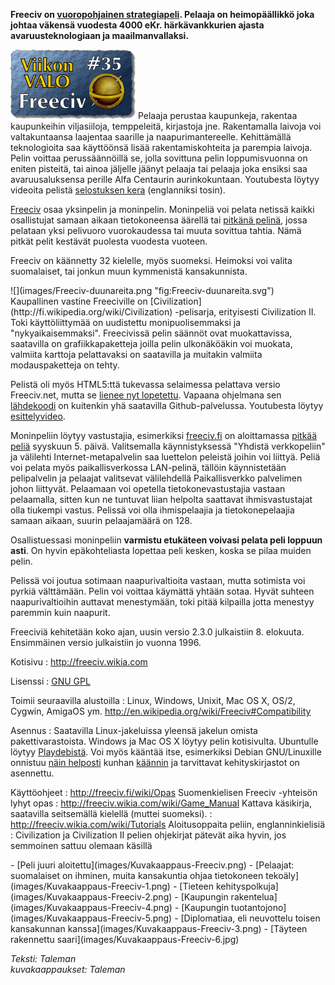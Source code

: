 <!--
Title: 1x35 Freeciv - Viikon VALO #35
Date: 2011/08/28
Pageimage: valo35-freeciv.png
Tags: Linux,Windows,Mac OS X,FreeBSD,OpenBSD,NetBSD,Solaris,OS/2,Cygwin,AmigaOS,Maemo,Peli
-->

**Freeciv on [vuoropohjainen
strategiapeli](http://fi.wikipedia.org/wiki/Strategiapeli). Pelaaja on
heimopäällikkö joka johtaa väkensä vuodesta 4000 eKr. härkävankkurien
ajasta avaruusteknologiaan ja maailmanvallaksi.**

![](images/valo35-freeciv.png "fig:valo35-freeciv.png") Pelaaja perustaa
kaupunkeja, rakentaa kaupunkeihin viljasiiloja, temppeleitä, kirjastoja
jne. Rakentamalla laivoja voi valtakuntaansa laajentaa saarille ja
naapurimantereelle. Kehittämällä teknologioita saa käyttöönsä lisää
rakentamiskohteita ja parempia laivoja. Pelin voittaa perussäännöillä
se, jolla sovittuna pelin loppumisvuonna on eniten pisteitä, tai ainoa
jäljelle jäänyt pelaaja tai pelaaja joka ensiksi saa avaruusaluksensa
perille Alfa Centaurin aurinkokuntaan. Youtubesta löytyy videoita
pelistä [selostuksen kera](http://www.youtube.com/watch?v=cMqRjEdEABY)
(englanniksi tosin).

[Freeciv](http://freeciv.wikia.com) osaa yksinpelin ja moninpelin.
Moninpeliä voi pelata netissä kaikki osallistujat samaan aikaan
tietokoneensa äärellä tai [pitkänä
pelinä](http://freeciv.fi/wiki/Etusivu), jossa pelataan yksi pelivuoro
vuorokaudessa tai muuta sovittua tahtia. Nämä pitkät pelit kestävät
puolesta vuodesta vuoteen.

Freeciv on käännetty 32 kielelle, myös suomeksi. Heimoksi voi valita
suomalaiset, tai jonkun muun kymmenistä kansakunnista.

<div class="leftimage" markdown="1">
![](images/Freeciv-duunareita.png "fig:Freeciv-duunareita.svg")
</div>
Kaupallinen vastine Freeciville on
[Civilization](http://fi.wikipedia.org/wiki/Civilization) -pelisarja,
erityisesti Civilization II. Toki käyttöliittymää on uudistettu
monipuolisemmaksi ja "nykyaikaisemmaksi". Freecivissä pelin säännöt ovat
muokattavissa, saatavilla on grafiikkapaketteja joilla pelin
ulkonäköäkin voi muokata, valmiita karttoja pelattavaksi on saatavilla
ja muitakin valmiita modauspaketteja on tehty.

Pelistä oli myös HTML5:ttä tukevassa selaimessa pelattava versio
Freeciv.net, mutta se [lienee nyt
lopetettu](http://freeciv.tumblr.com/). Vapaana ohjelmana sen
[lähdekoodi](https://github.com/freecivnet/freeciv-web/) on kuitenkin
yhä saatavilla Github-palvelussa. Youtubesta löytyy
[esittelyvideo](http://www.youtube.com/watch?v=PR_CSEnpZps).

Moninpeliin löytyy vastustajia, esimerkiksi
[freeciv.fi](http://freeciv.fi) on aloittamassa [pitkää
peliä](http://freeciv.fi/wiki/Pelit) syyskuun 5. päivä. Valitsemalla
käynnistyksessä "Yhdistä verkkopeliin" ja välilehti
Internet-metapalvelin saa luettelon peleistä joihin voi liittyä. Peliä
voi pelata myös paikallisverkossa LAN-pelinä, tällöin käynnistetään
pelipalvelin ja pelaajat valitsevat välilehdellä Paikallisverkko
palvelimen johon liittyvät. Pelaamaan voi opetella tietokonevastustajia
vastaan pelaamalla, sitten kun ne tuntuvat liian helpolta saattavat
ihmisvastustajat olla tiukempi vastus. Pelissä voi olla ihmispelaajia ja
tietokonepelaajia samaan aikaan, suurin pelaajamäärä on 128.

Osallistuessasi moninpeliin **varmistu etukäteen voivasi pelata peli
loppuun asti**. On hyvin epäkohteliasta lopettaa peli kesken, koska se
pilaa muiden pelin.

Pelissä voi joutua sotimaan naapurivaltioita vastaan, mutta sotimista
voi pyrkiä välttämään. Pelin voi voittaa käymättä yhtään sotaa. Hyvät
suhteen naapurivaltioihin auttavat menestymään, toki pitää kilpailla
jotta menestyy paremmin kuin naapurit.

Freeciviä kehitetään koko ajan, uusin versio 2.3.0 julkaistiin 8.
elokuuta. Ensimmäinen versio julkaistiin jo vuonna 1996.

Kotisivu
:   <http://freeciv.wikia.com>

Lisenssi
:   [GNU GPL](GNU_GPL)

Toimii seuraavilla alustoilla
:   Linux, Windows, Unixit, Mac OS X, OS/2, Cygwin, AmigaOS ym.
    <http://en.wikipedia.org/wiki/Freeciv#Compatibility>

Asennus
:   Saatavilla Linux-jakeluissa yleensä jakelun omista
    pakettivarastoista. Windows ja Mac OS X löytyy pelin kotisivulta.
    Ubuntulle löytyy
    [Playdebistä](http://www.playdeb.net/software/FreeCiv). Voi myös
    kääntää itse, esimerkiksi Debian GNU/Linuxille onnistuu [näin
    helposti](http://freeciv.wikia.com/wiki/Install-Debian) kunhan
    [käännin](http://fi.wiktionary.org/wiki/käännin) ja tarvittavat
    kehityskirjastot on asennettu.

Käyttöohjeet
:   <http://freeciv.fi/wiki/Opas> Suomenkielisen Freeciv -yhteisön lyhyt
    opas
:   <http://freeciv.wikia.com/wiki/Game_Manual> Kattava käsikirja,
    saatavilla seitsemällä kielellä (muttei suomeksi).
:   <http://freeciv.wikia.com/wiki/Tutorials> Aloitusoppaita peliin,
    englanninkielisiä
:   Civilization ja Civilization II pelien ohjekirjat pätevät aika
    hyvin, jos semmoinen sattuu olemaan käsillä

<div class="psgallery" markdown="1">
-   [Peli juuri aloitettu](images/Kuvakaappaus-Freeciv.png)‎
-   [Pelaajat: suomalaiset on ihminen, muita kansakuntia ohjaa tietokoneen tekoäly](images/Kuvakaappaus-Freeciv-1.png)
-   [Tieteen kehityspolkuja](images/Kuvakaappaus-Freeciv-2.png)
-   [Kaupungin rakentelua](images/Kuvakaappaus-Freeciv-4.png)
-   [Kaupungin tuotantojono](images/Kuvakaappaus-Freeciv-5.png)
-   [Diplomatiaa, eli neuvottelu toisen kansakunnan kanssa](images/Kuvakaappaus-Freeciv-3.png)
-   [Täyteen rakennettu saari](images/Kuvakaappaus-Freeciv-6.jpg)
</div>

*Teksti: Taleman* <br />
*kuvakaappaukset: Taleman*

